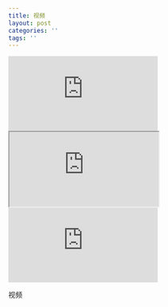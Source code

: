 ```yaml
---
title: 视频
layout: post
categories: ''
tags: ''
---
```

<iframe  src="http://player.youku.com/embed/XNjcyMDU4Njg0" frameborder=0 allowfullscreen></iframe>




<iframe  src="https://v.qq.com/iframe/player.html?vid=m0022eyxv9v&tiny=0&auto=0">


<iframe src="//player.bilibili.com/player.html?aid=61537661&bvid=BV1mt411c7N9&cid=107033430&page=1" scrolling="no" border="0" frameborder="no" framespacing="0" allowfullscreen="true"> </iframe>


<iframe  src='https://player.youku.com/embed/XMjcwNjg5MTk2' frameborder=0 'allowfullscreen'></iframe>




视频
